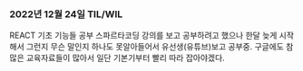 ### 2022년 12월 24일 TIL/WIL

REACT 기초 기능들 공부
스파르타코딩 강의를 보고 공부하려고 했으나 한달 늦게 시작해서 그런지 무슨 말인지 하나도 못알아들어서
유선생(유튜브)보고 공부중. 구글에도 참 많은 교육자료들이 많아서 일단 기본기부터 빨리 따라 잡아야겠다.